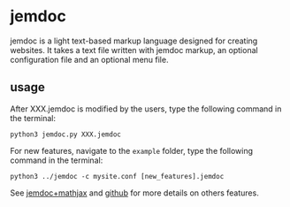 # jemdoc

jemdoc is a light text-based markup language designed for creating websites. It takes a text file written with jemdoc markup, an optional configuration file and an optional menu file.

## usage
After XXX.jemdoc is modified by the users, type the following command in the terminal:

`python3 jemdoc.py XXX.jemdoc`

For new features, navigate to the `example` folder, type the following command in the terminal:

`python3 ../jemdoc -c mysite.conf [new_features].jemdoc`

See [jemdoc+mathjax](https://www.mit.edu/~wsshin/jemdoc+mathjax.html) and [github](https://github.com/wsshin/jemdoc_mathjax) for more details on others features.


